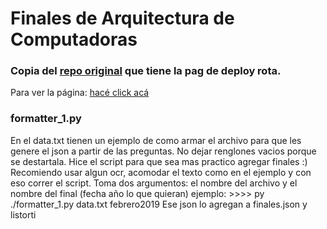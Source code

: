 # Finales de Arquitectura de Computadoras

### Copia del [repo original](https://github.com/gtala/arquitectura-finales) que tiene la pag de deploy rota.

Para ver la página: [hacé click acá](https://chelyx.github.io/finales-adc/)

### formatter_1.py
En el data.txt tienen un ejemplo de como armar el archivo para que les genere el json a partir de las preguntas. No dejar renglones vacios porque se destartala. Hice el script para que sea mas practico agregar finales :) 
Recomiendo usar algun ocr, acomodar el texto como en el ejemplo y con eso correr el script. Toma dos argumentos: el nombre del archivo y el nombre del final (fecha año lo que quieran)
ejemplo: >>>> py ./formatter_1.py data.txt febrero2019
Ese json lo agregan a finales.json y listorti